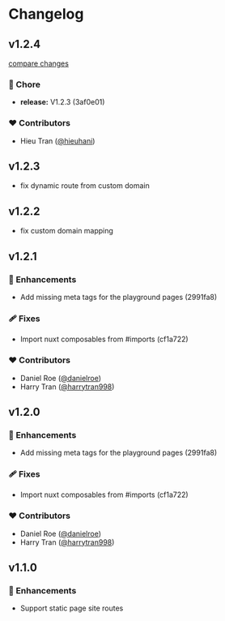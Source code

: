# Changelog


## v1.2.4

[compare changes](https://undefined/undefined/compare/v1.2.2...v1.2.4)

### 🏡 Chore

- **release:** V1.2.3 (3af0e01)

### ❤️  Contributors

- Hieu Tran ([@hieuhani](http://github.com/hieuhani))

## v1.2.3

- fix dynamic route from custom domain

## v1.2.2

- fix custom domain mapping

## v1.2.1


### 🚀 Enhancements

- Add missing meta tags for the playground pages (2991fa8)

### 🩹 Fixes

- Import nuxt composables from #imports (cf1a722)

### ❤️  Contributors

- Daniel Roe ([@danielroe](http://github.com/danielroe))
- Harry Tran ([@harrytran998](http://github.com/harrytran998))

## v1.2.0


### 🚀 Enhancements

- Add missing meta tags for the playground pages (2991fa8)

### 🩹 Fixes

- Import nuxt composables from #imports (cf1a722)

### ❤️  Contributors

- Daniel Roe ([@danielroe](http://github.com/danielroe))
- Harry Tran ([@harrytran998](http://github.com/harrytran998))

## v1.1.0


### 🚀 Enhancements

- Support static page site routes
